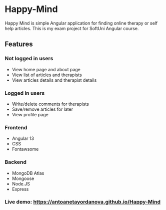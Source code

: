 # Happy-Mind

Happy Mind is simple Angular application for finding online therapy or self help articles. This is my exam project for SoftUni Angular course. 

## Features

### Not logged in users

- View home page and about page
- View list of articles and therapists 
- View articles details and therapist details

### Logged in users

- Write/delete comments for therapists
- Save/remove articles for later
- View profile page

### Frontend

- Angular 13
- CSS
- Fontawsome

### Backend

- MongoDB Atlas
- Mongoose
- Node.JS
- Express

### Live demo:  https://antoanetayordanova.github.io/Happy-Mind

